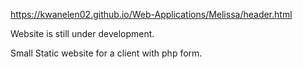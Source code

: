 https://kwanelen02.github.io/Web-Applications/Melissa/header.html

Website is still under development. 

Small Static website for a client with php form. 
